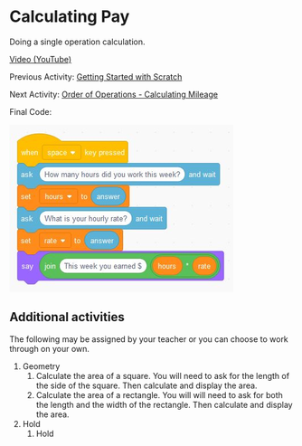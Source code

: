# Calculating Pay

Doing a single operation calculation.

[Video (YouTube)](https://youtu.be/nVhhQRKqVsI)

Previous Activity: [Getting Started with Scratch](https://github.com/teachintech90/math.code/blob/main/Scratch/000-Getting-Started/README.md)

Next Activity: [Order of Operations - Calculating Mileage](https://github.com/teachintech90/math.code/blob/main/Scratch/002-Order-Of-Operations/README.md)

Final Code:

<img src="calc-pay-final.jpg">

## Additional activities
The following may be assigned by your teacher or you can choose to work through on your own.

1. Geometry
   1. Calculate the area of a square.  You will need to ask for the length of the side of the square. Then calculate and display the area.
   1. Calculate the area of a rectangle.  You will will need to ask for both the length and the width of the rectangle.  Then calculate and display the area.
1. Hold
   1.  Hold
